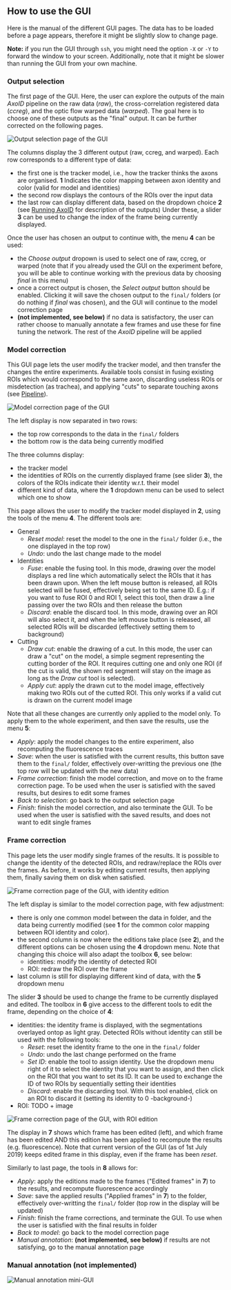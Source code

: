 ## How to use the GUI
Here is the manual of the different GUI pages. The data has to be loaded before a page appears, therefore it might be slightly slow to change page.

**Note:** if you run the GUI through `ssh`, you might need the option `-X` or `-Y` to forward the window to your screen. Additionally, note that it might be slower than running the GUI from your own machine.

### Output selection
The first page of the GUI. Here, the user can explore the outputs of the main *AxoID* pipeline on the raw data (*raw*), the cross-correlation registered data (*ccreg*), and the optic flow warped data (*warped*). The goal here is to choose one of these outputs as the "final" output. It can be further corrected on the following pages.

![](../images/gui_selection.png "Output selection page of the GUI")

The columns display the 3 different output (raw, ccreg, and warped). Each row corresponds to a different type of data:
  * the first one is the tracker model, i.e., how the tracker thinks the axons are organised. **1** Indicates the color mapping between axon identity and color (valid for model and identities)
  * the second row displays the contours of the ROIs over the input data
  * the last row can display different data, based on the dropdown choice **2** (see [Running AxoID](./Running.md) for description of the outputs)
Under these, a slider **3** can be used to change the index of the frame being currently displayed.

Once the user has chosen an output to continue with, the menu **4** can be used:
  * the *Choose output* dropown is used to select one of raw, ccreg, or warped (note that if you already used the GUI on the experiment before, you will be able to continue working with the previous data by choosing *final* in this menu)
  * once a correct output is chosen, the *Select output* button should be enabled. Clicking it will save the chosen output to the `final/` folders (or do nothing if *final* was chosen), and the GUI will continue to the model correction page
  * **(not implemented, see below)** if no data is satisfactory, the user can rather choose to manually annotate a few frames and use these for fine tuning the network. The rest of the *AxoID* pipeline will be applied

### Model correction
This GUI page lets the user modify the tracker model, and then transfer the changes the entire experiments. Available tools consist in fusing existing ROIs which would correspond to the same axon, discarding useless ROIs or misdetection (as trachea), and applying "cuts" to separate touching axons (see [Pipeline](./Pipeline.md)).

![](../images/gui_model.png "Model correction page of the GUI")

The left display is now separated in two rows:
  * the top row corresponds to the data in the `final/` folders
  * the bottom row is the data being currently modified

The three columns display:
  * the tracker model
  * the identities of ROIs on the currently displayed frame (see slider **3**), the colors of the ROIs indicate their identity w.r.t. their model
  * different kind of data, where the **1** dropdown menu can be used to select which one to show

This page allows the user to modify the tracker model displayed in **2**, using the tools of the menu **4**. The different tools are:
  * General
    * *Reset model*: reset the model to the one in the `final/` folder (i.e., the one displayed in the top row)
    * *Undo*: undo the last change made to the model
  * Identities
    * *Fuse*: enable the fusing tool. In this mode, drawing over the model displays a red line which automatically select the ROIs that it has been drawn upon. When the left mouse button is released, all ROIs selected will be fused, effectively being set to the same ID. E.g.: if you want to fuse ROI 0 and ROI 1, select this tool, then draw a line passing over the two ROIs and then release the button
    * *Discard*: enable the discard tool. In this mode, drawing over an ROI will also select it, and when the left mouse button is released, all selected ROIs will be discarded (effectively setting them to background)
  * Cutting
    * *Draw cut*: enable the drawing of a cut. In this mode, the user can draw a "cut" on the model, a simple segment representing the cutting border of the ROI. It requires cutting one and only one ROI (if the cut is valid, the shown red segment will stay on the image as long as the *Draw cut* tool is selected).
    * *Apply cut*: apply the drawn cut to the model image, effectively making two ROIs out of the cutted ROI. This only works if a valid cut is drawn on the current model image

Note that all these changes are currently only applied to the model only. To apply them to the whole experiment, and then save the results, use the menu **5**:
  * *Apply*: apply the model changes to the entire experiment, also recomputing the fluorescence traces
  * *Save*: when the user is satisfied with the current results, this button save them to the `final/` folder, effectively over-writting the previous one (the top row will be updated with the new data)
  * *Frame correction*: finish the model correction, and move on to the frame correction page. To be used when the user is satisfied with the saved results, but desires to edit some frames
  * *Back to selection*: go back to the output selection page
  * *Finish*: finish the model correction, and also terminate the GUI. To be used when the user is satisfied with the saved results, and does not want to edit single frames

### Frame correction
This page lets the user modify single frames of the results. It is possible to change the identity of the detected ROIs, and redraw/replace the ROIs over the frames. As before, it works by editing current results, then applying them, finally saving them on disk when satisfied.

![](../images/gui_correction.png "Frame correction page of the GUI, with identity edition")

The left display is similar to the model correction page, with few adjustment:
  * there is only one common model between the data in folder, and the data being currently modified (see **1** for the common color mapping between ROI identity and color).
  * the second column is now where the editions take place (see **2**), and the different options can be chosen using the **4** dropdown menu. Note that changing this choice will also adapt the toolbox **6**, see below:
    * identities: modify the identity of detected ROI
    * ROI: redraw the ROI over the frame
  * last column is still for displaying different kind of data, with the **5** dropdown menu

The slider **3** should be used to change the frame to be currently displayed and edited. The toolbox in **6** give access to the different tools to edit the frame, depending on the choice of **4**:
  * identities: the identity frame is displayed, with the segmentations overlayed ontop as light gray. Detected ROIs without identity can still be used with the following tools:
    * *Reset*: reset the identity frame to the one in the `final/` folder
    * *Undo*: undo the last change performed on the frame
    * *Set ID*: enable the tool to assign identity. Use the dropdown menu right of it to select the identity that you want to assign, and then click on the ROI that you want to set its ID. It can be used to exchange the ID of two ROIs by sequentially setting their identities
    * *Discard*: enable the discarding tool. With this tool enabled, click on an ROI to discard it (setting its identity to 0 -background-)
  * ROI: TODO + image

![](../images/gui_correction_ROI.png "Frame correction page of the GUI, with ROI edition")

The display in **7** shows which frame has been edited (left), and which frame has been edited AND this edition has been applied to recompute the results (e.g. fluorescence). Note that current version of the GUI (as of 1st July 2019) keeps edited frame in this display, even if the frame has been *reset*.

Similarly to last page, the tools in **8** allows for:
  * *Apply*: apply the editions made to the frames ("Edited frames" in **7**) to the results, and recompute fluorescence accordingly
  * *Save*: save the applied results ("Applied frames" in **7**) to the folder, effectively over-writting the `final/` folder (top row in the display will be updated)
  * *Finish*: finish the frame corrections, and terminate the GUI. To use when the user is satisfied with the final results in folder
  * *Back to model*: go back to the model correction page
  * *Manual annotation*: **(not implemented, see below)** if results are not satisfying, go to the manual annotation page

### Manual annotation (not implemented)

![](../images/gui_annotation.png "Manual annotation mini-GUI")

